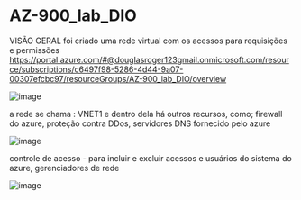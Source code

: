 # AZ-900_lab_DIO

VISÃO GERAL
foi criado uma rede virtual com os acessos para requisições e permissões
https://portal.azure.com/#@douglasroger123gmail.onmicrosoft.com/resource/subscriptions/c6497f98-5286-4d44-9a07-00307efcbc97/resourceGroups/AZ-900_lab_DIO/overview

![image](https://github.com/user-attachments/assets/6af15de1-d0e8-4693-bbe2-9f1a4bd5afc1)

a rede se chama : VNET1 e dentro dela há outros recursos, como; firewall do azure, proteção contra DDos, servidores DNS fornecido pelo azure

![image](https://github.com/user-attachments/assets/0fc563ab-a799-4bb9-828b-35f261b1bc9d)

controle de acesso - para incluir e excluir acessos e usuários do sistema do azure, gerenciadores de rede

![image](https://github.com/user-attachments/assets/daf789ee-8fd1-4eca-84a2-764236519ccf)
